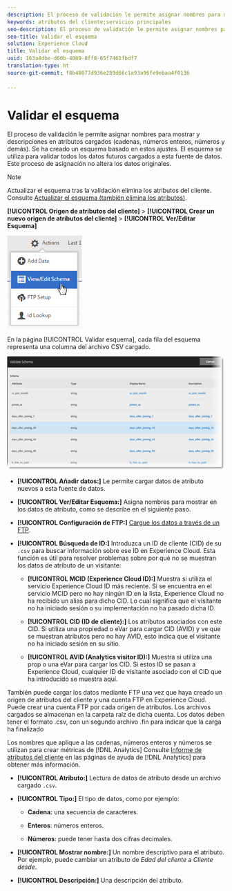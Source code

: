 ```yaml
---
description: El proceso de validación le permite asignar nombres para mostrar y descripciones en atributos cargados (cadenas, números enteros, números y demás). Se ha creado un esquema basado en estos ajustes. El esquema se utiliza para validar todos los datos futuros cargados a esta fuente de datos. Este proceso de asignación no altera los datos originales.
keywords: atributos del cliente;servicios principales
seo-description: El proceso de validación le permite asignar nombres para mostrar y descripciones en atributos cargados (cadenas, números enteros, números y demás). Se ha creado un esquema basado en estos ajustes. El esquema se utiliza para validar todos los datos futuros cargados a esta fuente de datos. Este proceso de asignación no altera los datos originales.
seo-title: Validar el esquema
solution: Experience Cloud
title: Validar el esquema
uuid: 163a4dbe-d60b-4089-8ff8-65f7461fbdf7
translation-type: ht
source-git-commit: f8b48077d936e289d66c1a93a96fe9ebaa4f0136

---
```



# Validar el esquema

El proceso de validación le permite asignar nombres para mostrar y descripciones en atributos cargados (cadenas, números enteros, números y demás). Se ha creado un esquema basado en estos ajustes. El esquema se utiliza para validar todos los datos futuros cargados a esta fuente de datos. Este proceso de asignación no altera los datos originales.


>[!NOTE]
>
>Actualizar el esquema tras la validación elimina los atributos del cliente. Consulte [Actualizar el esquema (también elimina los atributos)](../attributes/t-crs-usecase.md#task_6568898BB7C44A42ABFB86532B89063C).


**[!UICONTROL Origen de atributos del cliente]** &gt; **[!UICONTROL Crear un nuevo origen de atributos del cliente]** &gt; **[!UICONTROL Ver/Editar Esquema]**

![](assets/view_edit_schema.png)

En la página [!UICONTROL Validar esquema], cada fila del esquema representa una columna del archivo CSV cargado.

![](assets/06_crs_usecase.png)

* **[!UICONTROL Añadir datos:]** Le permite cargar datos de atributo nuevos a esta fuente de datos.

* **[!UICONTROL Ver/Editar Esquema:]** Asigna nombres para mostrar en los datos de atributo, como se describe en el siguiente paso.

* **[!UICONTROL Configuración de FTP:]** [Cargue los datos a través de un FTP](../attributes/t-upload-attributes-ftp.md#task_591C3B6733424718A62453D2F8ADF73B).

* **[!UICONTROL Búsqueda de ID:]** Introduzca un ID de cliente (CID) de su `.csv` para buscar información sobre ese ID en Experience Cloud. Esta función es útil para resolver problemas sobre por qué no se muestran los datos de atributo de un visitante:

   * **[!UICONTROL MCID (Experience Cloud ID):]** Muestra si utiliza el servicio Experience Cloud ID más reciente. Si se encuentra en el servicio MCID pero no hay ningún ID en la lista, Experience Cloud no ha recibido un alias para dicho CID. Lo cual significa que el visitante no ha iniciado sesión o su implementación no ha pasado dicha ID.

   * **[!UICONTROL CID (ID de cliente):]** Los atributos asociados con este CID. Si utiliza una propiedad o eVar para cargar CID (AVID) y ve que se muestran atributos pero no hay AVID, esto indica que el visitante no ha iniciado sesión en su sitio.

   * **[!UICONTROL AVID (Analytics visitor ID):]** Muestra si utiliza una prop o una eVar para cargar los CID. Si estos ID se pasan a Experience Cloud, cualquier ID de visitante asociado con el CID que ha introducido se muestra aquí.






También puede cargar los datos mediante FTP una vez que haya creado un origen de atributos del cliente y una cuenta FTP en Experience Cloud. Puede crear una cuenta FTP por cada origen de atributos. Los archivos cargados se almacenan en la carpeta raíz de dicha cuenta. Los datos deben tener el formato .csv, con un segundo archivo .fin para indicar que la carga ha finalizado

Los nombres que aplique a las cadenas, números enteros y números se utilizan para crear métricas de [!DNL Analytics] Consulte [Informe de atributos del cliente](https://marketing.adobe.com/resources/help/es_ES/reference/?f=reports_customer_attributes) en las páginas de ayuda de [!DNL Analytics] para obtener más información.

* **[!UICONTROL Atributo:]** Lectura de datos de atributo desde un archivo cargado `.csv`.

* **[!UICONTROL Tipo:]** El tipo de datos, como por ejemplo:

   * **Cadena:** una secuencia de caracteres.

   * **Enteros**: números enteros.

   * **Números**: puede tener hasta dos cifras decimales.




* **[!UICONTROL Mostrar nombre:]** Un nombre descriptivo para el atributo. Por ejemplo, puede cambiar un atributo de *Edad del cliente* a *Cliente desde*.

* **[!UICONTROL Descripción:]** Una descripción del atributo.



